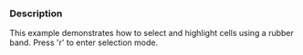 ### Description
This example demonstrates how to select and highlight cells using a rubber band. Press 'r' to enter selection mode.
